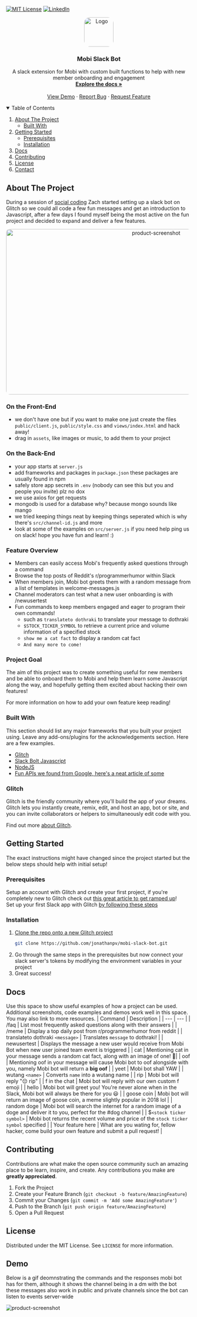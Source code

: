 <!-- PROJECT SHIELDS -->
[![MIT License][license-shield]][license-url]
[![LinkedIn][linkedin-shield]][linkedin-url]

<!-- PROJECT LOGO -->
<p align="center">
  <a href="https://github.com/jonathanpv/mobi-slack-bot">
    <img src="readme-images/mobi-slack-bot-logo-512.png" style="border-radius:20%" alt="Logo" width="80" height="80">
  </a>

  <h3 align="center">Mobi Slack Bot</h3>

  <p align="center">
    A slack extension for Mobi with custom built functions to help with new member onboarding and engagement
    <br />
    <a href="#docs"><strong>Explore the docs »</strong></a>
    <br />
    <br />
    <a href="https://github.com/jonathanpv/mobi-slack-bot">View Demo</a>
    ·
    <a href="https://github.com/jonathanpv/mobi-slack-bot/issues">Report Bug</a>
    ·
    <a href="https://github.com/jonathanpv/mobi-slack-bot/issues">Request Feature</a>
  </p>
</p>



<!-- TABLE OF CONTENTS -->
<details open="open">
  <summary>Table of Contents</summary>
  <ol>
    <li>
      <a href="#about-the-project">About The Project</a>
      <ul>
        <li><a href="#built-with">Built With</a></li>
      </ul>
    </li>
    <li>
      <a href="#getting-started">Getting Started</a>
      <ul>
        <li><a href="#prerequisites">Prerequisites</a></li>
        <li><a href="#installation">Installation</a></li>
      </ul>
    </li>
    <li><a href="#docs">Docs</a></li>
    <li><a href="#contributing">Contributing</a></li>
    <li><a href="#license">License</a></li>
    <li><a href="#contact">Contact</a></li>
  </ol>
</details>

<!-- ABOUT THE PROJECT -->
## About The Project

During a session of [social coding](https://utamobi.com/pages/SocialCoding.html) Zach started setting up a slack bot on Glitch so we could all
code a few fun messages and get an introduction to Javascript, after a few days I found myself being the most active on the fun project and decided
to expand and deliver a few features.

<p align="center">
  <a href="https://github.com/jonathanpv/mobi-slack-bot">
    <img src="readme-images/mobi-slack-bot-screenshot.png" style="border-radius: 2%;" alt="product-screenshot" width="800" height="450">
  </a>
</p>

### On the Front-End
- we don't have one but if you want to make one just create the files `public/client.js`, `public/style.css` and `views/index.html` and hack away!
- drag in `assets`, like images or music, to add them to your project

### On the Back-End
- your app starts at `server.js`
- add frameworks and packages in `package.json` these packages are usually found in npm
- safely store app secrets in `.env` (nobody can see this but you and people you invite) plz no dox
- we use axios for get requests
- mongodb is used for a database why? because mongo sounds like mango
- we tried keeping things neat by keeping things seperated which is why there's `src/channel-id.js` and more
- look at some of the examples on `src/server.js` if you need help ping us on slack! hope you have fun and learn! :)

### Feature Overview
* Members can easily access Mobi's frequently asked questions through a command
* Browse the top posts of Reddit's r/programmerhumor within Slack 
* When members join, Mobi bot greets them with a random message from a list of templates in welcome-messages.js
* Channel moderators can test what a new user onboarding is with /newusertest
* Fun commands to keep members engaged and eager to program their own commands! 
    * such as ``translateto dothraki`` to translate your message to dothraki 
    * ``$STOCK_TICKER_SYMBOL`` to retrieve a current price and volume information of a specified stock 
    * ``show me a cat fact`` to display a random cat fact 
    * ``And many more to come!`` 

### Project Goal
The aim of this project was to create something useful for new members and be able to onboard them to Mobi and help them learn some Javascript along
the way, and hopefully getting them excited about hacking their own features!

For more information on how to add your own feature keep reading!

### Built With

This section should list any major frameworks that you built your project using. Leave any add-ons/plugins for the acknowledgements section. Here are a few examples.
* [Glitch](https://glitch.com/)
* [Slack Bolt Javascript](https://slack.dev/bolt-js/concepts)
* [NodeJS](https://nodejs.org/en/)
* [Fun APIs we found from Google, here's a neat article of some](https://dev.to/biplov/15-fun-apis-for-your-next-project-5053)

### Glitch
Glitch is the friendly community where you'll build the app of your dreams. Glitch lets you instantly create, remix, edit, and host an app, bot or site, and you can invite collaborators or helpers to simultaneously edit code with you.

Find out more [about Glitch](https://glitch.com/about).

<!-- GETTING STARTED -->
## Getting Started

The exact instructions might have changed since the project started but the below steps should help with initial setup!

### Prerequisites
Setup an account with Glitch and create your first project, if you're completely new to Glitch check out [this great article to get ramped up](https://medium.com/glitch/welcome-to-glitch-fe161d0fc39b)! \
Set up your first Slack app with Glitch [by following these steps](https://dreisbach.us/articles/build-slackbot-glitch/)

### Installation

1. [Clone the repo onto a new Glitch project](https://medium.com/glitch/import-code-from-anywhere-83fb60ea4875#:~:text=To%20do%20so%2C%20select%20the,and%20the%20full%20commit%20history.)
   ```sh
   git clone https://github.com/jonathanpv/mobi-slack-bot.git
   ```
2. Go through the same steps in the prerequisites but now connect your slack server's tokens by modifying the environment variables in your project
3. Great success! 

<!-- USAGE EXAMPLES -->
## Docs

Use this space to show useful examples of how a project can be used. Additional screenshots, code examples and demos work well in this space. You may also link to more resources.
| Command | Description |
| --- | --- |
| /faq | List most frequently asked questions along with their answers |
| /meme | Display a top daily post from r/programmerhumor from reddit |
| translateto dothraki ``<message>`` | Translates ``message`` to dothraki! |
| newusertest | Displays the message a new user would receive from Mobi Bot when new user joined team event is triggered |
| cat | Mentioning cat in your message sends a random cat fact, along with an image of one! 🤩|
| oof | Mentioning oof in your message will cause Mobi bot to oof alongside with you, namely Mobi bot will return a **big oof** |
| yeet | Mobi bot shall YAW |
| wutang ``<name>`` | Converts ``name`` into a wutang name |
| rip | Mobi bot will reply "😔 rip" |
| f in the chat | Mobi bot will reply with our own custom f emoji |
| hello | Mobi bot will greet you! You're never alone when in the Slack, Mobi bot will always be there for you 😃 |
| goose coin | Mobi bot will return an image of goose coin, a meme slightly popular in 2018 lol |
| random doge | Mobi bot will search the internet for a random image of a doge and deliver it to you, perfect for the #dog channel |
| $``<stock ticker symbol>`` | Mobi bot returns the recent volume and price of the ``stock ticker symbol`` specified |
| Your feature here | What are you wating for, fellow hacker, come build your own feature and submit a pull request! |

<!-- CONTRIBUTING -->
## Contributing

Contributions are what make the open source community such an amazing place to be learn, inspire, and create. Any contributions you make are **greatly appreciated**.

1. Fork the Project
2. Create your Feature Branch (`git checkout -b feature/AmazingFeature`)
3. Commit your Changes (`git commit -m 'Add some AmazingFeature'`)
4. Push to the Branch (`git push origin feature/AmazingFeature`)
5. Open a Pull Request

<!-- LICENSE -->
## License

Distributed under the MIT License. See `LICENSE` for more information.

## Demo
Below is a gif deomnstrating the commands and the responses mobi bot has for them, although it shows the channel being in a dm with the bot these messages also work in public and private channels since the bot can listen to events server-wide

<div class="crop-gif" style="width: 800px; height: 450px; overflow: hidden; align: center; margin: auto;">
    <img src="readme-images/mobi-slack-bot-demo.gif" style="border-radius: 2%; margin: 0 0 0 -1px;" alt="product-screenshot">
</div>

<!-- CONTACT -->
## Contact

Jonathan Padilla - [linkedin](https://linkedin.com/in/jonathanpv) \
Project Link: [https://github.com/jonathanpv/mobi-slack-bot](https://github.com/jonathanpv/mobi-slack-bot) \
Mobi UTA: [Homepage](https://utamobi.com/index.html)

Made by [Mobi](https://utamobi.com/)
-------------------

<center>
🎉 Thanks for checking out my project! 🎉

\ ゜o゜)ノ
</center>


[license-shield]: https://img.shields.io/github/license/jonathanpv/mobi-slack-bot?style=for-the-badge
[license-url]: https://github.com/jonathanpv/mobi-slack-bot/blob/main/LICENSE
[linkedin-shield]: https://img.shields.io/badge/-LinkedIn-black.svg?style=for-the-badge&logo=linkedin&colorB=555
[linkedin-url]: https://linkedin.com/in/jonathanpv
